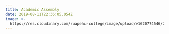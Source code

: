 ```yaml
---
title: Academic Assembly
date: 2019-08-11T22:36:05.054Z
image: >-
  https://res.cloudinary.com/ruapehu-college/image/upload/v1620774546/2_xvpzei.jpg
---
```


